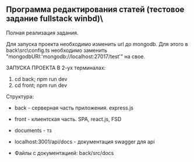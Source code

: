 ## Программа редактирования статей (тестовое задание fullstack winbd)\
Полная реализация задания.

Для запуска проекта необходимо изменить url до mongodb.
Для этого в back\src\config.ts необходимо заменить "mongodbURI:'mongodb://localhost:27017/test'" на свое.

ЗАПУСКА ПРОЕКТА В 2-ух терминалах:
1. cd back; npm run dev
2. cd front; npm run dev

Структура:
- back - серверная часть приложения. express.js
- front - клиентская часть. SPA, react.js, FSD
- documents - тз

- localhost:3001/api/docs - документация swagger для api
- Файлы с документацией: back/src/docs

